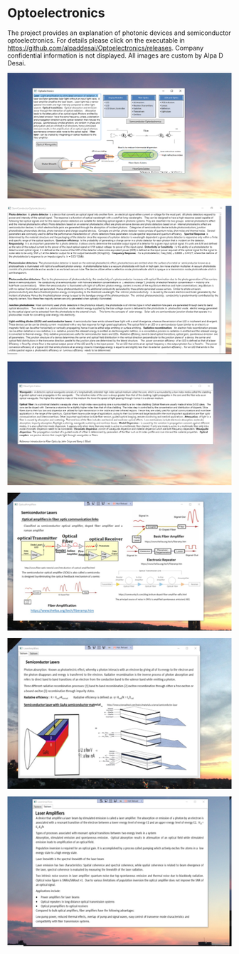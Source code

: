 # Optoelectronics

The project provides an explanation of photonic devices and semiconductor optoelectronics. For details please click on the executable in 
https://github.com/alpaddesai/Optoelectronics/releases.  Company confidential information is not displayed. All images are custom 
by Alpa D Desai. 

![image](Optoelectronics.png)

![image](Semiconductor_Optoelectronics.png)

![image](FiberOpticCables.png)

![image](SemiconductorLaser1.png)

![image](LaserAmplifier2.png)

![image](LaserAmplifier3.png)


